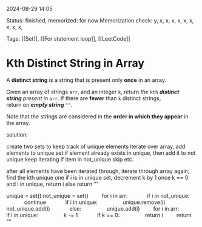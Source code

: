 
2024-08-29 14:05

Status: finished, memorized: for now
Memorization check: y, x, x, x, x, x, x, x, x, x,

Tags: [[Set]], [[For statement loop]], [[LeetCode]]

# Kth Distinct String in Array


A **distinct string** is a string that is present only **once** in an array.

Given an array of strings `arr`, and an integer `k`, return _the_ `kth` _**distinct string** present in_ `arr`. If there are **fewer** than `k` distinct strings, return _an **empty string**_ `""`.

Note that the strings are considered in the **order in which they appear** in the array.


solution:










create two sets to keep track of unique elements
iterate over array, add elements to unique set
if element already exists in unique, then add it to not unique
keep iterating if item in not_unique skip etc.

after all elements have been iterated through, 
iterate through array again, find the kth unique one
if i is in unique set, decrement k by 1
once k == 0 and i in unique, return i
else return ""


unique = set()
not_unique = set()
        for i in arr:
            if i in not_unique:
                continue
            if i in unique:
                unique.remove(i)
                not_unique.add(i)
            else:
                unique.add(i)
        for i in arr:
            if i in unique:
                k -= 1
            if k == 0:
                return i
        return ""